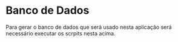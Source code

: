 # Banco de Dados

Para gerar o banco de dados que será usado nesta aplicação será necessário executar os scrpits nesta acima.
